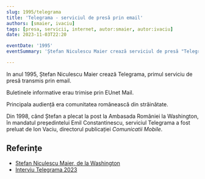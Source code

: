 ```yaml
---
slug: 1995/telegrama
title: 'Telegrama - serviciul de presă prin email'
authors: [smaier, ivaciu]
tags: [presa, servicii, internet, autor:smaier, autor:ivaciu]
date: 2023-11-03T22:20

eventDate: '1995'
eventSummary: 'Ștefan Niculescu Maier crează serviciul de presă "Telegrama"'

---
```


In anul 1995, Ștefan Niculescu Maier crează Telegrama, primul
serviciu de presă transmis prin email.

<!-- truncate -->

Buletinele informative erau trimise prin EUnet Mail.

Principala audiență era comunitatea românească din străinătate.

Din 1998, când Ștefan a plecat la post la Ambasada României la Washington,
în mandatul președintelui Emil Constantinescu, serviciul Telegrama
a fost preluat de Ion Vaciu, directorul publicației _Comunicatii Mobile_.

## Referințe

- [Ștefan Niculescu Maier, de la Washington](https://ziaristii.com/exclusiv-stefan-niculescu-maier-de-la-washington-despre-moartea-colegului-sau-de-complot-anti-ceausist-mihai-creanga/)
- [Interviu Telegrama 2023](https://www.youtube.com/watch?v=M5sL2wEWtbM)
